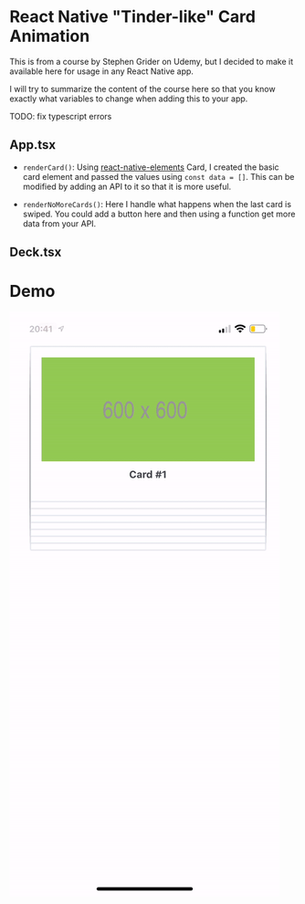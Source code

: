 # React Native "Tinder-like" Card Animation

This is from a course by Stephen Grider on Udemy, but I decided to make it available here for usage in any React Native app.

I will try to summarize the content of the course here so that you know exactly what variables to change when adding this to your app.

TODO: fix typescript errors

## App.tsx

- `renderCard()`: Using [react-native-elements]() Card, I created the basic card element and passed the values using `const data = []`. This can be modified by adding an API to it so that it is more useful.

- `renderNoMoreCards()`: Here I handle what happens when the last card is swiped. You could add a button here and then using a function get more data from your API.

## Deck.tsx




# Demo
![Demo](https://github.com/ameetmadan/rn-card-animation/blob/master/demo.gif)